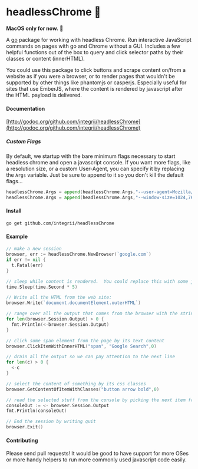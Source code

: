 # headlessChrome 🤖
**MacOS only for now.**  😬

A [go](https://golang.org) package for working with headless Chrome.  Run interactive JavaScript commands on pages with go and Chrome without a GUI.  Includes a few helpful functions out of the box to query and click selector paths by their classes or content (innerHTML).

You could use this package to click buttons and scrape content on/from a website as if you were a browser, or to render pages that wouldn't be supported by other things like phantomjs or casperjs.  Especially useful for sites that use EmberJS, where the content is rendered by javascript after the HTML payload is delivered.


#### Documentation
[http://godoc.org/github.com/integrii/headlessChrome](http://godoc.org/github.com/integrii/headlessChrome)

##### Custom Flags
By default, we startup with the bare minimum flags necessary to start headless chrome and open a javascript console.  If you want more flags, like a resolution size, or a custom User-Agent, you can specify it by replacing the `Args` variable.  Just be sure to append to it so you don't kill the default flags...

```go
headlessChrome.Args = append(headlessChrome.Args,"--user-agent=Mozilla/5.0 (Macintosh; Intel Mac OS X 10_12_6) AppleWebKit/537.36 (KHTML, like Gecko) Chrome/61.0.3163.100 Safari/537.36")
headlessChrome.Args = append(headlessChrome.Args,"--window-size=1024,768")
```


#### Install
`go get github.com/integrii/headlessChrome`

#### Example

```go
// make a new session
browser, err := headlessChrome.NewBrowser(`google.com`)
if err != nil {
  t.Fatal(err)
}

// sleep while content is rendered.  You could replace this with some javascript that only returns when the content exists.
time.Sleep(time.Second * 5)

// Write all the HTML from the web site:
browser.Write(`document.documentElement.outerHTML`)

// range over all the output that comes from the browser with the string reader package
for len(browser.Session.Output) > 0 {
  fmt.Println(<-browser.Session.Output)
}

// click some span element from the page by its text content
browser.ClickItemWithInnerHTML("span", "Google Search",0)

// drain all the output so we can pay attention to the next line
for len(c) > 0 {
  <-c
}

// select the content of something by its css classes
browser.GetContentOfItemWithClasses("button arrow bold",0)

// read the selected stuff from the console by picking the next item from the channel
consoleOut := <- browser.Session.Output
fmt.Println(consoleOut)

// End the session by writing quit
browser.Exit()
```


#### Contributing

Please send pull requests!  It would be good to have support for more OSes or more handy helpers to run more commonly used javascript code easily.
